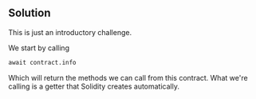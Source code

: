 ## Solution

This is just an introductory challenge.

We start by calling
```bash
await contract.info
```

Which will return the methods we can call from this contract. What we're calling is a getter that Solidity creates automatically.